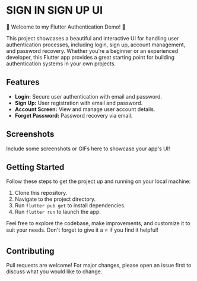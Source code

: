 # SIGN IN SIGN UP UI 

🚀 Welcome to my Flutter Authentication Demo! 🚀

This project showcases a beautiful and interactive UI for handling user authentication processes, including login, sign up, account management, and password recovery. Whether you're a beginner or an experienced developer, this Flutter app provides a great starting point for building authentication systems in your own projects.

## Features
- **Login:** Secure user authentication with email and password.
- **Sign Up:** User registration with email and password.
- **Account Screen:** View and manage user account details.
- **Forget Password:** Password recovery via email.

## Screenshots
Include some screenshots or GIFs here to showcase your app's UI!

## Getting Started
Follow these steps to get the project up and running on your local machine:

1. Clone this repository.
2. Navigate to the project directory.
3. Run `flutter pub get` to install dependencies.
4. Run `flutter run` to launch the app.

Feel free to explore the codebase, make improvements, and customize it to suit your needs. Don't forget to give it a ⭐ if you find it helpful!

## Contributing
Pull requests are welcome! For major changes, please open an issue first to discuss what you would like to change.

